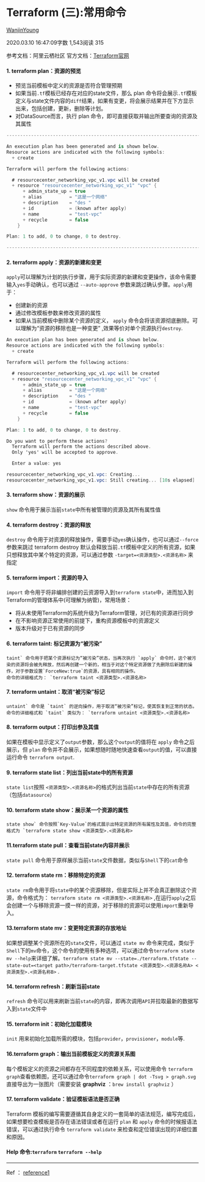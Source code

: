 # Terraform (三):常用命令

[WanjinYoung](https://www.jianshu.com/u/960c9dc158ef)

2020.03.10 16:47:09字数 1,543阅读 315

参考文档：阿里云栖社区
官方文档：[Terraform官网](https://links.jianshu.com/go?to=https%3A%2F%2Fwww.terraform.io%2Fdocs%2Findex.html)

#### 1. terraform plan：资源的预览

- 预览当前模板中定义的资源是否符合管理预期
- 如果当前`.tf`模板已经存在对应的state文件，那么 plan 命令将会展示`.tf`模板定义与state文件内容的`diff`结果，如果有变更，将会展示结果并在下方显示出来，包括创建，更新，删除等计划。
- 对DataSource而言，执行 plan 命令，即可直接获取并输出所要查询的资源及其属性



```csharp
------------------------------------------------------------------------

An execution plan has been generated and is shown below.
Resource actions are indicated with the following symbols:
  + create

Terraform will perform the following actions:

  # resourcecenter_networking_vpc_v1.vpc will be created
  + resource "resourcecenter_networking_vpc_v1" "vpc" {
      + admin_state_up = true
      + alias          = "这是一个网络"
      + description    = "des "
      + id             = (known after apply)
      + name           = "test-vpc"
      + recycle        = false
    }

Plan: 1 to add, 0 to change, 0 to destroy.

------------------------------------------------------------------------
```

#### 2. terraform apply：资源的新建和变更

`apply`可以理解为计划的执行步骤，用于实际资源的新建和变更操作，该命令需要输入`yes`手动确认，也可以通过 `--auto-approve` 参数来跳过确认步骤。`apply`用于：

- 创建新的资源
- 通过修改模板参数来修改资源的属性
- 如果从当前模板中删除某个资源的定义， `apply` 命令会将该资源彻底删除。可以理解为“资源的移除也是一种变更” ,效果等价对单个资源执行`destroy`.



```csharp
An execution plan has been generated and is shown below.
Resource actions are indicated with the following symbols:
  + create

Terraform will perform the following actions:

  # resourcecenter_networking_vpc_v1.vpc will be created
  + resource "resourcecenter_networking_vpc_v1" "vpc" {
      + admin_state_up = true
      + alias          = "这是一个网络"
      + description    = "des "
      + id             = (known after apply)
      + name           = "test-vpc"
      + recycle        = false
    }

Plan: 1 to add, 0 to change, 0 to destroy.

Do you want to perform these actions?
  Terraform will perform the actions described above.
  Only 'yes' will be accepted to approve.

  Enter a value: yes

resourcecenter_networking_vpc_v1.vpc: Creating...
resourcecenter_networking_vpc_v1.vpc: Still creating... [10s elapsed]
```

#### 3. terraform show：资源的展示

`show` 命令用于展示当前`state`中所有被管理的资源及其所有属性值

#### 4. terraform destroy：资源的释放

`destroy` 命令用于对资源的释放操作，需要手动`yes`确认操作，也可以通过`--force`参数来跳过
terraform destroy 默认会释放当前`.tf`模板中定义的所有资源，如果只想释放其中某个特定的资源，可以通过参数 `-target=<资源类型>.<资源名称>` 来指定

#### 5. terraform import：资源的导入

`import` 命令用于将非编排创建的云资源导入到`terraform state`中，进而加入到Terraform的管理体系中(可理解为纳管)，常用场景：

- 将从未使用Terraform的系统升级为Terraform管理，对已有的资源进行同步
- 在不影响资源正常使用的前提下，重构资源模板中的资源定义
- 版本升级对于已有资源的同步

#### 6. terraform taint: 标记资源为“被污染”

```
taint` 命令用于把某个资源标记为“被污染”状态，当再次执行 `apply` 命令时，这个被污染的资源将会被先释放，然后再创建一个新的，相当于对这个特定资源做了先删除后新建的操作，对于参数设置`ForceNew:true`的资源，具有相同的操作。
命令的详细格式为： `terraform taint <资源类型>.<资源名称>
```

#### 7. terraform untaint：取消“被污染”标记

```
untaint` 命令是 `taint` 的逆向操作，用于取消“被污染”标记，使其恢复到正常的状态。命令的详细格式和 `taint` 类似为： `terraform untaint <资源类型>.<资源名称>
```

#### 8. terraform output：打印出参及其值

如果在模板中显示定义了`output`参数，那么这个`output`的值将在 `apply` 命令之后展示，但 `plan` 命令并不会展示，如果想随时随地快速查看`output`的值，可以直接运行命令 `terraform output`.

#### 9. terraform state list：列出当前state中的所有资源

`state list`按照 `<资源类型>.<资源名称>`的格式列出当前`state`中存在的所有资源（包括`datasource`）

#### 10. terraform state show：展示某一个资源的属性

```
state show` 命令按照`Key-Value`的格式展示出特定资源的所有属性及其值，命令的完整格式为 `terraform state show <资源类型>.<资源名称>
```

#### 11.terraform state pull：查看当前state内容并展示

`state pull` 命令用于原样展示当前`state`文件数据，类似与`Shell`下的`cat`命令

#### 12. terraform state rm：移除特定的资源

`state rm`命令用于将`state`中的某个资源移除，但是实际上并不会真正删除这个资源，命令格式为： `terraform state rm <资源类型>.<资源名称>` ,在运行`apply`之后会创建一个与移除资源一摸一样的资源，对于移除的资源可以使用`import`重新导入。

#### 13.terraform state mv：变更特定资源的存放地址

如果想调整某个资源所在的`state`文件，可以通过 `state mv` 命令来完成，类似于`Shell`下的`mv`命令，这个命令的使用有多种选项，可以通过命令`terraform state mv --help`来详细了解。`terraform state mv --state=./terraform.tfstate --state-out=<target path>/terraform-target.tfstate <资源类型>.<资源名称A> <资源类型>.<资源名称B>` .

#### 14. terraform refresh：刷新当前state

`refresh` 命令可以用来刷新当前`state`的内容，即再次调用`API`并拉取最新的数据写入到`state`文件中

#### 15. terraform init：初始化加载模块

`init` 用来初始化加载所需的模块，包括`provider`，`provisioner`，`module`等.

#### 16.terraform graph：输出当前模板定义的资源关系图

每个模板定义的资源之间都存在不同程度的依赖关系，可以使用命令 `terraform graph`查看依赖图，还可以通过命令`terraform graph | dot -Tsvg > graph.svg`直接导出为一张图片（需要安装 **graphviz** ：`brew install graphviz` ）

#### 17. terraform validate：验证模板语法是否正确

Terraform 模板的编写需要遵循其自身定义的一套简单的语法规范，编写完成后，如果想要检查模板是否存在语法错误或者在运行 `plan` 和 `apply` 命令的时候报语法错误，可以通过执行命令 `terraform validate` 来检查和定位错误出现的详细位置和原因。

#### Help 命令:`terraform` `terraform --help`

------

Ref ：
[reference1](https://links.jianshu.com/go?to=https%3A%2F%2Fyq.aliyun.com%2Farticles%2F727057%3Fspm%3Da2c4e.11153940.0.0.7fdc1970XmUP3H)